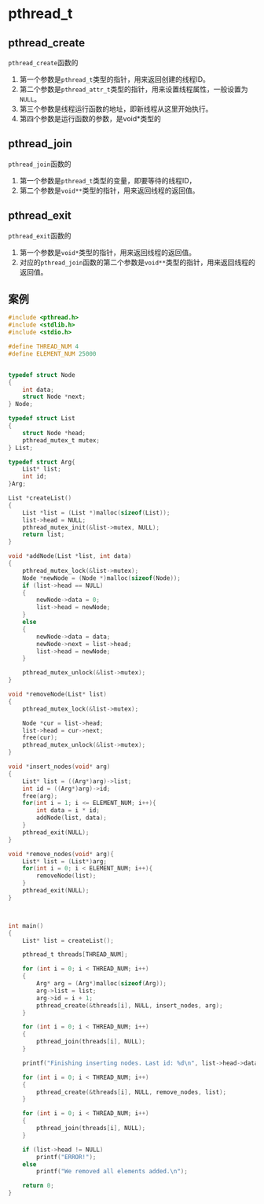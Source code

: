 # pthread_t

## pthread_create
`pthread_create`函数的
1. 第一个参数是`pthread_t`类型的指针，用来返回创建的线程ID。
2. 第二个参数是`pthread_attr_t`类型的指针，用来设置线程属性，一般设置为`NULL`。
3. 第三个参数是线程运行函数的地址，即新线程从这里开始执行。
4. 第四个参数是运行函数的参数，是void*类型的

## pthread_join
`pthread_join`函数的
1. 第一个参数是`pthread_t`类型的变量，即要等待的线程ID，
2. 第二个参数是`void**`类型的指针，用来返回线程的返回值。

## pthread_exit
`pthread_exit`函数的
1. 第一个参数是`void*`类型的指针，用来返回线程的返回值。
2. 对应的`pthread_join`函数的第二个参数是`void**`类型的指针，用来返回线程的返回值。

## 案例

```C
#include <pthread.h>
#include <stdlib.h>
#include <stdio.h>

#define THREAD_NUM 4
#define ELEMENT_NUM 25000


typedef struct Node
{
	int data;
	struct Node *next;
} Node;

typedef struct List
{
	struct Node *head;
	pthread_mutex_t mutex;
} List;

typedef struct Arg{
	List* list;
	int id;
}Arg;

List *createList()
{
	List *list = (List *)malloc(sizeof(List));
	list->head = NULL;
	pthread_mutex_init(&list->mutex, NULL);
	return list;
}

void *addNode(List *list, int data)
{
	pthread_mutex_lock(&list->mutex);
	Node *newNode = (Node *)malloc(sizeof(Node));
	if (list->head == NULL)
	{
		newNode->data = 0;
		list->head = newNode;
	}
	else
	{
		newNode->data = data;
		newNode->next = list->head;
		list->head = newNode;
	}

	pthread_mutex_unlock(&list->mutex);
}

void *removeNode(List* list)
{
	pthread_mutex_lock(&list->mutex);

	Node *cur = list->head;
	list->head = cur->next;
	free(cur);
	pthread_mutex_unlock(&list->mutex);
}

void *insert_nodes(void* arg)
{
	List* list = ((Arg*)arg)->list;
	int id = ((Arg*)arg)->id;
	free(arg);
	for(int i = 1; i <= ELEMENT_NUM; i++){
		int data = i * id;
		addNode(list, data);
	}
	pthread_exit(NULL);
}

void *remove_nodes(void* arg){
	List* list = (List*)arg;
	for(int i = 0; i < ELEMENT_NUM; i++){
		removeNode(list);
	}
	pthread_exit(NULL);
}



int main()
{
	List* list = createList();

	pthread_t threads[THREAD_NUM];

	for (int i = 0; i < THREAD_NUM; i++)
	{
		Arg* arg = (Arg*)malloc(sizeof(Arg));
		arg->list = list;
		arg->id = i + 1;
		pthread_create(&threads[i], NULL, insert_nodes, arg);
	}

	for (int i = 0; i < THREAD_NUM; i++)
	{
		pthread_join(threads[i], NULL);
	}

	printf("Finishing inserting nodes. Last id: %d\n", list->head->data);

	for (int i = 0; i < THREAD_NUM; i++)
	{
		pthread_create(&threads[i], NULL, remove_nodes, list);
	}

	for (int i = 0; i < THREAD_NUM; i++)
	{
		pthread_join(threads[i], NULL);
	}

	if (list->head != NULL)
		printf("ERROR!");
	else
		printf("We removed all elements added.\n");

	return 0;
}
```
